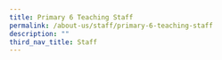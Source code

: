 ```yaml
---
title: Primary 6 Teaching Staff
permalink: /about-us/staff/primary-6-teaching-staff
description: ""
third_nav_title: Staff
---
```

